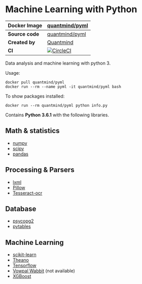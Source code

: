 # Machine Learning with Python

**Docker Image**|[quantmind/pyml](https://hub.docker.com/r/quantmind/pyml/)
--- | ---
**Source code**|[quantmind/pyml](https://github.com/quantmind/pyml)
**Created by**|[Quantmind](http://quantmind.com/)
**CI**|[![CircleCI](https://circleci.com/gh/quantmind/pyml.svg?style=svg)](https://circleci.com/gh/quantmind/pyml)

Data analysis and machine learning with python 3.

Usage:
```
docker pull quantmind/pyml
docker run --rm --name pyml -it quantmind/pyml bash
```
To show packages installed:
```
docker run --rm quantmind/pyml python info.py
```

Contains **Python 3.6.1** with the following libraries.

## Math & statistics

* [numpy](http://www.numpy.org/)
* [scipy](https://www.scipy.org/)
* [pandas](http://pandas.pydata.org/)

## Processing & Parsers

* [lxml](http://lxml.de/)
* [Pillow](https://python-pillow.org/)
* [Tesseract-ocr](https://github.com/tesseract-ocr/tesseract)

## Database

* [psycopg2](http://initd.org/psycopg/docs/)
* [pytables](http://www.pytables.org/)

## Machine Learning

* [scikit-learn](http://scikit-learn.org)
* [Theano](https://github.com/Theano/Theano)
* [Tensorflow](https://www.tensorflow.org/)
* [Vowpal Wabbit](https://github.com/JohnLangford/vowpal_wabbit) (not available)
* [XGBoost](https://xgboost.readthedocs.io/en/latest/)
